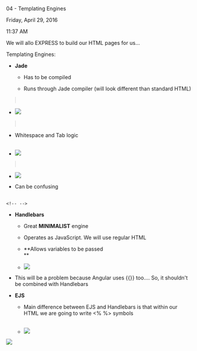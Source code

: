 04 - Templating Engines

Friday, April 29, 2016

11:37 AM

We will allo EXPRESS to build our HTML pages for us...

Templating Engines:

-   **Jade**

    -   Has to be compiled

    -   Runs through Jade compiler (will look different than standard HTML)

>  

-   ![](003_04_-_Templating_Engines_000.png)

>  

-   Whitespace and Tab logic\
     

-   ![](003_04_-_Templating_Engines_001.png)

>  

-   ![](003_04_-_Templating_Engines_002.png)

-   Can be confusing\
     

```{=html}
<!-- -->
```
-   **Handlebars**

    -   Great **MINIMALIST** engine

    -   Operates as JavaScript. We will use regular HTML

    -   **Allows variables to be passed\
        ** 

    -   ![](003_04_-_Templating_Engines_003.png)

-   This will be a problem because Angular uses {{}} too.... So, it shouldn\'t be combined with Handlebars

-   **EJS**

    -   Main difference between EJS and Handlebars is that within our HTML we are going to write \<% %\> symbols\
         

    -   ![](003_04_-_Templating_Engines_004.png)

![](003_04_-_Templating_Engines_005.png)
